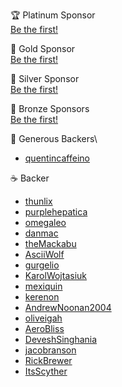 🏆 Platinum Sponsor\
[Be the first!](https://github.com/sponsors/Vanilla-OS)

🥇 Gold Sponsor\
[Be the first!](https://github.com/sponsors/Vanilla-OS)

🥈 Silver Sponsor\
[Be the first!](https://github.com/sponsors/Vanilla-OS)

🥉 Bronze Sponsors\
[Be the first!](https://github.com/sponsors/Vanilla-OS)

🍺 Generous Backers\
- [quentincaffeino](https://github.com/quentincaffeino)

☕️ Backer
- [thunlix](https://github.com/thunlix)
- [purplehepatica](https://github.com/purplehepatica)
- [omegaleo](https://github.com/omegaleo)
- [danmac](https://github.com/danmac)
- [theMackabu](https://github.com/theMackabu)
- [AsciiWolf](https://github.com/AsciiWolf)
- [gurgelio](https://github.com/gurgelio)
- [KarolWojtasiuk](https://github.com/KarolWojtasiuk)
- [mexiquin](https://github.com/mexiquin)
- [kerenon](https://github.com/kerenon)
- [AndrewNoonan2004](https://github.com/AndrewNoonan2004)
- [oliveigah](https://github.com/oliveigah)
- [AeroBliss](https://github.com/AeroBliss)
- [DeveshSinghania](https://github.com/DeveshSinghania)
- [jacobranson](https://github.com/jacobranson)
- [RickBrewer](https://github.com/RickBrewer)
- [ItsScyther](https://github.com/ItsScyther)
